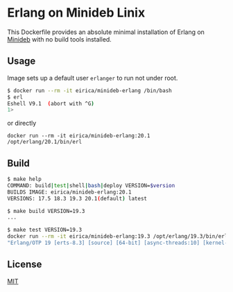 # Erlang on Minideb Linix

This Dockerfile provides an absolute minimal installation of Erlang on [Minideb](https://github.com/bitnami/minideb) with no build tools installed.

## Usage

Image sets up a default user `erlanger` to run not under root.

```bash
$ docker run --rm -it eirica/minideb-erlang /bin/bash
$ erl
Eshell V9.1  (abort with ^G)
1> 
```

or directly

`docker run --rm -it eirica/minideb-erlang:20.1 /opt/erlang/20.1/bin/erl`

## Build

```bash
$ make help
COMMAND: build|test|shell|bash|deploy VERSION=$version
BUILDS IMAGE: eirica/minideb-erlang:20.1
VERSIONS: 17.5 18.3 19.3 20.1(default) latest

$ make build VERSION=19.3
...

$ make test VERSION=19.3
docker run --rm -it eirica/minideb-erlang:19.3 /opt/erlang/19.3/bin/erl -noshell -eval 'erlang:display(erlang:system_info(system_version))' -eval 'init:stop()'
"Erlang/OTP 19 [erts-8.3] [source] [64-bit] [async-threads:10] [kernel-poll:false]\n"

```

## License

[MIT](../blob/master/LICENSE)
